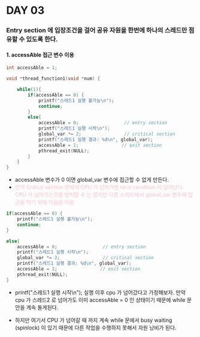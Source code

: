 # DAY 03

### Entry section 에 입장조건을 걸어 공유 자원을 한번에 하나의 스레드만 점유할 수 있도록 한다.

#### 1. accessAble 접근 변수 이용

```C
int accessAble = 1;

void *thread_function1(void *num) {

    while(1){
        if(accessAble == 0) {
            printf("스레드1 실행 불가능\n");
            continue;
        }
        else{
            accessAble = 0;                 // entry section
            printf("스레드1 실행 시작\n");
            global_var *= 2;                // critical section
            printf("스레드1 실행 결과: %d\n", global_var);
            accessAble = 1;                // exit section  
            pthread_exit(NULL);
        }
    }
}
```

- accessAble 변수가 0 이면 global_var 변수에 접근할 수 없게 만든다.
- <span style="color:pink"> 만약 Critical section 안에서 CPU 가 넘어가면 race condition 이 일어난다. CPU 가 넘어가는것을 방지할 수 는 없지만 다른 스레드에서 global_var 변수에 접근을 막기 위해 다음을 이용
```C
if(accessAble == 0) {
    printf("스레드1 실행 불가능\n");
    continue;
}
```

```C
else{
    accessAble = 0;                 // entry section
    printf("스레드1 실행 시작\n");
    global_var *= 2;                // critical section
    printf("스레드1 실행 결과: %d\n", global_var);
    accessAble = 1;                // exit section  
    pthread_exit(NULL);
}
```

- printf("스레드1 실행 시작\n"); 실행 이후 cpu 가 넘어갔다고 가정해보자. 만약 cpu 가 스레드2 로 넘어가도 이미 accessAble = 0 인 상태이기 때문에 while 문 안을 계속 돌게된다. 

- 하지만 여기서 CPU 가 넘어갈 때 까지 계속 while 문에서 busy waiting (spinlock) 이 있기 때문에 다른 작업을 수행하지 못해서 자원 낭비가 된다.
